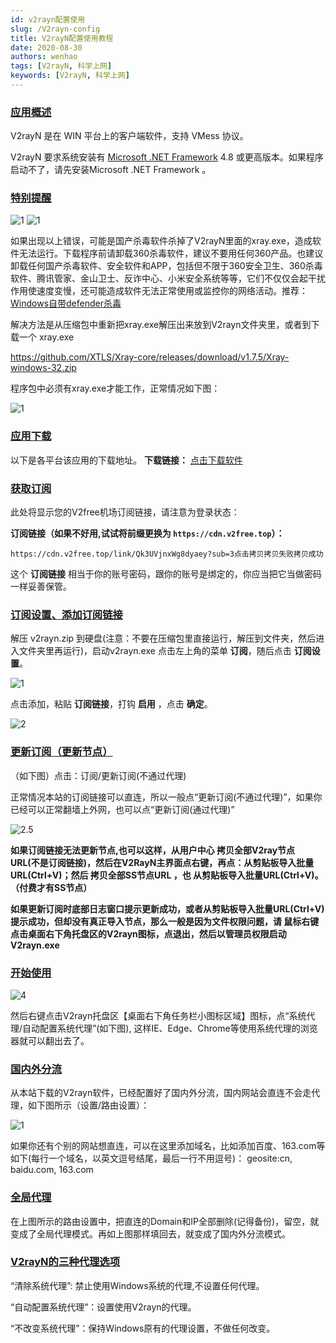 ```yaml
---
id: v2rayn配置使用
slug: /V2rayn-config
title: V2rayN配置使用教程
date: 2020-08-30
authors: wenhao
tags: [V2rayN, 科学上网]
keywords: [V2rayN, 科学上网]
---
```




<!-- truncate -->

### [应用概述](?id=应用概述)

V2rayN 是在 WIN 平台上的客户端软件，支持 VMess 协议。

V2rayN 要求系统安装有 [Microsoft .NET Framework](https://dotnet.microsoft.com/download/dotnet-framework/thank-you/net48-web-installer) 4.8 或更高版本。如果程序启动不了，请先安装Microsoft .NET Framework 。

### [特别提醒](?id=特别提醒)

![1](https://img.fuwenhao.club/blog/v2rayN4.png)
![1](https://img.fuwenhao.club/blog/v2rayN5.png)









如果出现以上错误，可能是国产杀毒软件杀掉了V2rayN里面的xray.exe，造成软件无法运行。下载程序前请卸载360杀毒软件，建议不要用任何360产品。也建议卸载任何国产杀毒软件、安全软件和APP，包括但不限于360安全卫生、360杀毒软件、腾讯管家、金山卫士、反诈中心、小米安全系统等等，它们不仅仅会起干扰作用使速度变慢，还可能造成软件无法正常使用或监控你的网络活动。推荐：[Windows自带defender杀毒](https://docs.microsoft.com/zh-cn/microsoft-365/security/defender-endpoint/microsoft-defender-antivirus-windows?view=o365-worldwide)

解决方法是从压缩包中重新把xray.exe解压出来放到V2rayn文件夹里，或者到下载一个 xray.exe

https://github.com/XTLS/Xray-core/releases/download/v1.7.5/Xray-windows-32.zip

程序包中必须有xray.exe才能工作，正常情况如下图：



![1](https://img.fuwenhao.club/blog/v2rayN6.jpg)

### [应用下载](?id=应用下载)

以下是各平台该应用的下载地址。 **下载链接：** [点击下载软件](https://go.runba.cyou/ssr-download/v2rayn.zip)

### [获取订阅](?id=获取订阅)

此处将显示您的V2free机场订阅链接，请注意为登录状态：

**订阅链接（如果不好用,试试将前缀更换为 `https://cdn.v2free.top`）：**

```
https://cdn.v2free.top/link/Qk3UVjnxWg8dyaey?sub=3点击拷贝拷贝失败拷贝成功
```

这个 **订阅链接** 相当于你的账号密码，跟你的账号是绑定的，你应当把它当做密码一样妥善保管。

### [订阅设置、添加订阅链接](?id=订阅设置、添加订阅链接)

解压 v2rayn.zip 到硬盘(注意：不要在压缩包里直接运行，解压到文件夹，然后进入文件夹里再运行)，启动v2rayn.exe 点击左上角的菜单 **订阅**，随后点击 **订阅设置**。

![1](https://img.fuwenhao.club/blog/v2rayN1.png)

点击添加，粘贴 **订阅链接**，打钩 **启用** ，点击 **确定**。

![2](https://img.fuwenhao.club/blog/v2rayN2.png)

### [更新订阅（更新节点）](?id=更新订阅（更新节点）)

（如下图）点击：订阅/更新订阅(不通过代理)

正常情况本站的订阅链接可以直连，所以一般点“更新订阅(不通过代理)”，如果你已经可以正常翻墙上外网，也可以点“更新订阅(通过代理)”

![2.5](https://go.runba.cyou/docs/SSPanel/Windows/V2RayN_files/v2rayN2.5.jpg)

**如果订阅链接无法更新节点,也可以这样，从用户中心 拷贝全部V2ray节点 URL(不是订阅链接)，然后在V2RayN主界面点右键，再点：从剪贴板导入批量URL(Ctrl+V)；然后 拷贝全部SS节点URL ，也 从剪贴板导入批量URL(Ctrl+V)。（付费才有SS节点）**

**如果更新订阅时底部日志窗口提示更新成功，或者从剪贴板导入批量URL(Ctrl+V) 提示成功，但却没有真正导入节点，那么一般是因为文件权限问题，请 鼠标右键 点击桌面右下角托盘区的V2rayn图标，点退出，然后以管理员权限启动V2rayn.exe**



### [开始使用](?id=开始使用)

![4](https://img.fuwenhao.club/blog/v2rayN4.jpg)

然后右键点击V2rayn托盘区【桌面右下角任务栏小图标区域】图标，点“系统代理/自动配置系统代理”(如下图), 这样IE、Edge、Chrome等使用系统代理的浏览器就可以翻出去了。



### [国内外分流](?id=国内外分流)

从本站下载的V2rayn软件，已经配置好了国内外分流，国内网站会直连不会走代理，如下图所示（设置/路由设置）：

![1](https://img.fuwenhao.club/blog/v2rayN1.jpg)

如果你还有个别的网站想直连，可以在这里添加域名，比如添加百度、163.com等如下(每行一个域名，以英文逗号结尾，最后一行不用逗号)： geosite:cn,
baidu.com,
163.com



### [全局代理](?id=全局代理)

在上图所示的路由设置中，把直连的Domain和IP全部删除(记得备份)，留空，就变成了全局代理模式。再如上图那样填回去，就变成了国内外分流模式。



### [V2rayN的三种代理选项](?id=v2rayn的三种代理选项)

“清除系统代理”: 禁止使用Windows系统的代理,不设置任何代理。

“自动配置系统代理”：设置使用V2rayn的代理。

“不改变系统代理”：保持Windows原有的代理设置，不做任何改变。